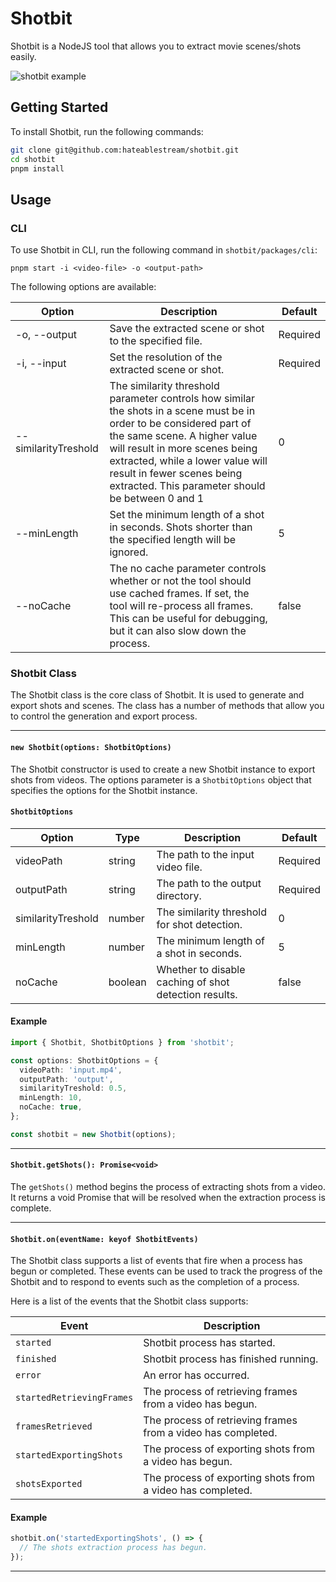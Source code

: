 # Shotbit

Shotbit is a NodeJS tool that allows you to extract movie scenes/shots easily.

![shotbit example](https://i.imgur.com/ItB6Ydc.gif)

## Getting Started

To install Shotbit, run the following commands:

```sh
git clone git@github.com:hateablestream/shotbit.git
cd shotbit
pnpm install
```

## Usage

### CLI

To use Shotbit in CLI, run the following command in `shotbit/packages/cli`:

```
pnpm start -i <video-file> -o <output-path>
```

The following options are available:

| Option               | Description                                                                                                                                                                                                                                                                                                 | Default  |
| -------------------- | ----------------------------------------------------------------------------------------------------------------------------------------------------------------------------------------------------------------------------------------------------------------------------------------------------------- | -------- |
| -o, --output         | Save the extracted scene or shot to the specified file.                                                                                                                                                                                                                                                     | Required |
| -i, --input          | Set the resolution of the extracted scene or shot.                                                                                                                                                                                                                                                          | Required |
| --similarityTreshold | The similarity threshold parameter controls how similar the shots in a scene must be in order to be considered part of the same scene. A higher value will result in more scenes being extracted, while a lower value will result in fewer scenes being extracted. This parameter should be between 0 and 1 | 0        |
| --minLength          | Set the minimum length of a shot in seconds. Shots shorter than the specified length will be ignored.                                                                                                                                                                                                       | 5        |
| --noCache            | The no cache parameter controls whether or not the tool should use cached frames. If set, the tool will re-process all frames. This can be useful for debugging, but it can also slow down the process.                                                                                                     | false    |

### Shotbit Class

The Shotbit class is the core class of Shotbit. It is used to generate and export shots and scenes. The class has a number of methods that allow you to control the generation and export process.

---

#### `new Shotbit(options: ShotbitOptions)`

The Shotbit constructor is used to create a new Shotbit instance to export shots from videos. The options parameter is a `ShotbitOptions` object that specifies the options for the Shotbit instance.

#### `ShotbitOptions`

| Option             | Type    | Description                                           | Default  |
| ------------------ | ------- | ----------------------------------------------------- | -------- |
| videoPath          | string  | The path to the input video file.                     | Required |
| outputPath         | string  | The path to the output directory.                     | Required |
| similarityTreshold | number  | The similarity threshold for shot detection.          | 0        |
| minLength          | number  | The minimum length of a shot in seconds.              | 5        |
| noCache            | boolean | Whether to disable caching of shot detection results. | false    |

#### Example

```typescript
import { Shotbit, ShotbitOptions } from 'shotbit';

const options: ShotbitOptions = {
  videoPath: 'input.mp4',
  outputPath: 'output',
  similarityTreshold: 0.5,
  minLength: 10,
  noCache: true,
};

const shotbit = new Shotbit(options);
```

---

#### `Shotbit.getShots(): Promise<void>`

The `getShots()` method begins the process of extracting shots from a video. It returns a void Promise that will be resolved when the extraction process is complete.

---

#### `Shotbit.on(eventName: keyof ShotbitEvents)`

The Shotbit class supports a list of events that fire when a process has begun or completed. These events can be used to track the progress of the Shotbit and to respond to events such as the completion of a process.

Here is a list of the events that the Shotbit class supports:

| Event                     | Description                                                  |
| ------------------------- | ------------------------------------------------------------ |
| `started`                 | Shotbit process has started.                                 |
| `finished`                | Shotbit process has finished running.                        |
| `error`                   | An error has occurred.                                       |
| `startedRetrievingFrames` | The process of retrieving frames from a video has begun.     |
| `framesRetrieved`         | The process of retrieving frames from a video has completed. |
| `startedExportingShots`   | The process of exporting shots from a video has begun.       |
| `shotsExported`           | The process of exporting shots from a video has completed.   |

#### Example

```typescript
shotbit.on('startedExportingShots', () => {
  // The shots extraction process has begun.
});
```

---
